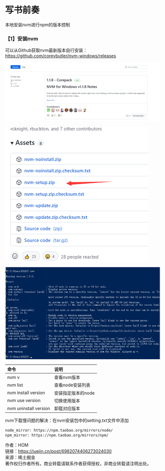 # 写书前奏

本地安装nvm进行npm的版本控制

### **【1】安装nvm**

可以从Github获取nvm最新版本自行安装：https://github.com/coreybutler/nvm-windows/releases

![](.gitbook/assets/image%20%2812%29.png)



![](.gitbook/assets/image%20%2813%29.png)

![](.gitbook/assets/image%20%2811%29.png)



| 命令 | 说明 |
| :--- | :--- |
| nvm v | 查看nvm版本 |
| nvm list | 查看node安装列表 |
| nvm install version | 安装指定版本的node |
| nvm use version | 切换使用版本 |
| nvm uninstall version | 卸载对应版本 |

nvm下载慢问题的解决：在nvm安装包中的setting.txt文件中添加

```text
node_mirror: https://npm.taobao.org/mirrors/node/
npm_mirror: https://npm.taobao.org/mirrors/npm/
```

  
作者：HOM  
链接：https://juejin.cn/post/6982074406273024030  
来源：稀土掘金  
著作权归作者所有。商业转载请联系作者获得授权，非商业转载请注明出处。


